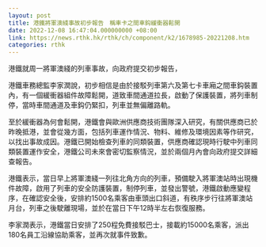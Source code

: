 ```yaml
---
layout: post
title: 港鐵將軍澳綫事故初步報告　稱車卡之間車鈎緩衝器鬆開
date: 2022-12-08 16:47:04.000000000 +08:00
link: https://news.rthk.hk/rthk/ch/component/k2/1678985-20221208.htm
categories: rthk
---
```


港鐵就周一將軍澳綫的列車事故，向政府提交初步報告，

港鐵車務總監李家潤說，初步相信是由於接駁列車第六及第七卡車廂之間車鈎裝置內，有一個緩衝器組件故障鬆開，道致車間通道拉長，啟動了保護裝置，將列車制停，當時車間通道及車鈎仍緊扣，列車並無偏離路軌。

至於緩衝器為何會鬆開，港鐵會與歐洲供應商技術團隊深入研究，有關供應商已於昨晚抵港，並會從幾方面，包括列車運作情況、物料、維修及環境因素等作研究，以找出事故成因。港鐵已開始檢查列車的同類裝置，供應商確認現時行駛中列車同類裝置運作安全，港鐵公司未來會密切監察情況，並於兩個月內會向政府提交詳細查報告。

港鐵表示，當日早上將軍澳綫一列往北角方向的列車，預備駛入將軍澳站時出現機件故障，啟用了列車的安全防護裝置，制停列車，並發出警號，港鐵啟動應變程序，在確認安全後，安排約1500名乘客由車頭出口斜道，有秩序步行往將軍澳站月台，列車之後駛離現場，並於在當日下午12時半左右恢復服務。

李家潤表示，港鐵當日安排了250程免費接駁巴士，接載約15000名乘客，派出180名員工沿線協助乘客，並再次就事件致歉。
